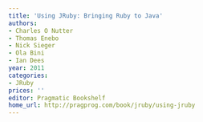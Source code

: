 ```yaml
---
title: 'Using JRuby: Bringing Ruby to Java'
authors:
- Charles O Nutter
- Thomas Enebo
- Nick Sieger
- Ola Bini
- Ian Dees
year: 2011
categories:
- JRuby
prices: ''
editor: Pragmatic Bookshelf
home_url: http://pragprog.com/book/jruby/using-jruby
---
```

